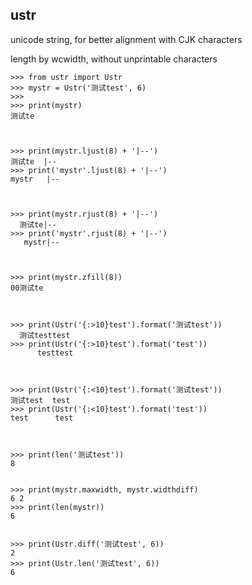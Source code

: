 ustr
-------

unicode string, for better alignment with CJK characters

length by wcwidth, without unprintable characters


    >>> from ustr import Ustr
    >>> mystr = Ustr('测试test', 6)
    >>>
    >>> print(mystr)
    测试te



    >>> print(mystr.ljust(8) + '|--')
    测试te  |--
    >>> print('mystr'.ljust(8) + '|--')
    mystr   |--



    >>> print(mystr.rjust(8) + '|--')
      测试te|--
    >>> print('mystr'.rjust(8) + '|--')
       mystr|--



    >>> print(mystr.zfill(8))
    00测试te



    >>> print(Ustr('{:>10}test').format('测试test'))
      测试testtest
    >>> print(Ustr('{:>10}test').format('test'))
          testtest



    >>> print(Ustr('{:<10}test').format('测试test'))
    测试test  test
    >>> print(Ustr('{:<10}test').format('test'))
    test      test



    >>> print(len('测试test'))
    8


    >>> print(mystr.maxwidth, mystr.widthdiff)
    6 2
    >>> print(len(mystr))
    6


    >>> print(Ustr.diff('测试test', 6))
    2
    >>> print(Ustr.len('测试test', 6))
    6

